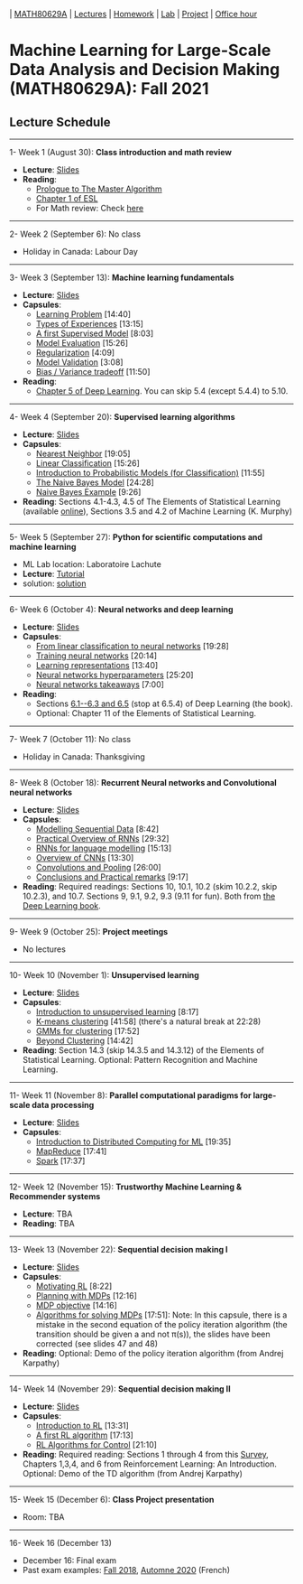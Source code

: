 | [MATH80629A](main.md) | [Lectures](lectures.md) | [Homework](homework.md) | [Lab](lab.md) | [Project](project.md) | [Office hour](office_hr.md)
# Machine Learning for Large-Scale Data Analysis and Decision Making (MATH80629A): Fall 2021

## Lecture Schedule
___
1- <span style="font-size:1em;">Week 1 (August 30): **Class introduction and math review**</span>
- **Lecture**: [Slides](https://github.com/gfarnadi/gfarnadi.github.io/blob/master/courses/ML/lecture_files/slides_intro.pdf)
- **Reading**: 
  * [Prologue to The Master Algorithm](http://homes.cs.washington.edu/~pedrod/Prologue.pdf)
  * [Chapter 1 of ESL](https://web.stanford.edu/~hastie/Papers/ESLII.pdf)
  * For Math review: Check [here](http://www.cs.toronto.edu/~lcharlin/courses/80-629/math_resources.html)
  
___
2- <span style="font-size:1em;">Week 2 (September 6): No class </span>
- Holiday in Canada: Labour Day

___
3- <span style="font-size:1em;">Week 3 (September 13): **Machine learning fundamentals**</span> 
- **Lecture**: [Slides](http://www.cs.toronto.edu/~lcharlin/courses/80-629/slides_ml-fundamentals.pdf)
- **Capsules**:  
  * [Learning Problem](https://youtu.be/XHjYLAooCQI) [14:40]
  * [Types of Experiences](https://youtu.be/bUrw6MWiI7E) [13:15]
  * [A first Supervised Model](https://www.youtube.com/watch?v=fu8IBbPREBg) [8:03]
  * [Model Evaluation](https://youtu.be/jB69v09vrn8) [15:26]
  * [Regularization](https://www.youtube.com/watch?v=SFzhFrWOTEI) [4:09]
  * [Model Validation](https://www.youtube.com/watch?v=WoFGyFvyoeo) [3:08]
  * [Bias / Variance tradeoff](https://www.youtube.com/watch?v=L5Hehy9s8SI) [11:50]
- **Reading**:  
  * [Chapter 5 of Deep Learning](http://www.deeplearningbook.org/contents/ml.html). You can skip 5.4 (except 5.4.4) to 5.10.  
  
___
4- <span style="font-size:1em;">Week 4 (September 20): **Supervised learning algorithms**</span> 
- **Lecture**: [Slides](http://www.cs.toronto.edu/~lcharlin/courses/80-629/slides_supervised.pdf)
- **Capsules**: 
  * [Nearest Neighbor](https://youtu.be/wrpB9mxmhJc) [19:05]
  * [Linear Classification](https://youtu.be/Kv8Ab2I_7CM) [15:26]
  * [Introduction to Probabilistic Models (for Classification)](https://youtu.be/CnJTkeJpJLY) [11:55]
  * [The Naive Bayes Model](https://youtu.be/8L2ZM20BdoA) [24:28]
  * [Naive Bayes Example](https://youtu.be/xg8wZOr6zrY) [9:26]
- **Reading**: Sections 4.1-4.3, 4.5 of The Elements of Statistical Learning (available [online](https://web.stanford.edu/~hastie/ElemStatLearn/)), Sections 3.5 and 4.2 of Machine Learning (K. Murphy)

___
5- <span style="font-size:1em;">Week 5 (September 27): **Python for scientific computations and machine learning**</span> 
- ML Lab location: Laboratoire Lachute
- **Lecture**: [Tutorial](https://colab.research.google.com/github/lcharlin/80-629/blob/master/week4-PracticalSession/Introduction_to_ML.ipynb)
- solution: [solution](https://colab.research.google.com/github/lcharlin/80-629/blob/master/week4-PracticalSession/Introduction_to_ML_Solutions.ipynb)

___
6- <span style="font-size:1em;">Week 6 (October 4): **Neural networks and deep learning**</span> 
- **Lecture**: [Slides](http://www.cs.toronto.edu/~lcharlin/courses/80-629/slides_nn.pdf)
- **Capsules**: 
  * [From linear classification to neural networks](https://youtu.be/Bs6NA2gGz78) [19:28]
  * [Training neural networks](https://youtu.be/c47a3YxIG7k) [20:14]
  * [Learning representations](https://youtu.be/N_JU7egyGGA)  [13:40]
  * [Neural networks hyperparameters](https://youtu.be/5axp1O299qM)  [25:20]
  * [Neural networks takeaways](https://youtu.be/Nqs-C7wBVQo) [7:00]
- **Reading**:
  * Sections [6.1--6.3 and 6.5](http://www.deeplearningbook.org/contents/mlp.html) (stop at 6.5.4) of Deep Learning (the book).  
  * Optional: Chapter 11 of the Elements of Statistical Learning.

___
7- <span style="font-size:1em;">Week 7 (October 11): No class</span>
* Holiday in Canada: Thanksgiving

___
8- <span style="font-size:1em;">Week 8 (October 18): **Recurrent Neural networks and Convolutional neural networks**</span> 
- **Lecture**: [Slides](http://www.cs.toronto.edu/~lcharlin/courses/80-629/slides_rnn-cnn.pdf)
- **Capsules**: 
  * [Modelling Sequential Data](https://youtu.be/Ra_n9vJ89wM) [8:42]
  * [Practical Overview of RNNs](https://youtu.be/2euWyjhO0GM) [29:32]
  * [RNNs for language modelling](https://youtu.be/K-l8zCBuJbM) [15:13]
  * [Overview of CNNs](https://youtu.be/EVZOThR2q1I) [13:30]
  * [Convolutions and Pooling](https://youtu.be/L8tbxFKKoVw) [26:00]
  * [Conclusions and Practical remarks](https://youtu.be/mA71uUtkcXw) [9:17]
- **Reading**: Required readings: Sections 10, 10.1, 10.2 (skim 10.2.2, skip 10.2.3), and 10.7. Sections 9, 9.1, 9.2, 9.3 (9.11 for fun). Both from [the Deep Learning book](http://www.deeplearningbook.org/).

___
9- <span style="font-size:1em;">Week 9 (October 25): **Project meetings**</span> 
- No lectures

___
10- <span style="font-size:1em;">Week 10 (November 1): **Unsupervised learning**</span> 
- **Lecture**: [Slides](http://www.cs.toronto.edu/~lcharlin/courses/80-629/slides_unsupervised.pdf)
- **Capsules**: 
  * [Introduction to unsupervised learning](https://youtu.be/z_PcTBDHvOs) [8:17]
  * [K-means clustering](https://youtu.be/9EFWKAQ3TSs) [41:58] (there's a natural break at 22:28)
  * [GMMs for clustering](https://youtu.be/OyK4tX2hjMc) [17:52]
  * [Beyond Clustering](https://youtu.be/zVoi--FTiYk) [14:42]
- **Reading**: Section 14.3 (skip 14.3.5 and 14.3.12) of the Elements of Statistical Learning. Optional: Pattern Recognition and Machine Learning. 

___
11- <span style="font-size:1em;">Week 11 (November 8): **Parallel computational paradigms for large-scale data processing**</span>
- **Lecture**: [Slides](http://www.cs.toronto.edu/~lcharlin/courses/80-629/slides_largeScale.pdf)
- **Capsules**: 
  * [Introduction to Distributed Computing for ML](https://youtu.be/CtYOBS9pDvg) [19:35]
  * [MapReduce](https://youtu.be/U3FLRYH3R5Q) [17:41]
  * [Spark](https://www.youtube.com/watch?v=4gOdejqyHng) [17:37]

___
12- <span style="font-size:1em;">Week 12 (November 15): **Trustworthy Machine Learning  & Recommender systems**</span> 
- **Lecture**: TBA
- **Reading**: TBA

___
13- <span style="font-size:1em;">Week 13 (November 22): **Sequential decision making I**</span> 
- **Lecture**: [Slides](http://www.cs.toronto.edu/~lcharlin/courses/80-629/slides_rl.pdf)
- **Capsules**: 
  * [Motivating RL](https://youtu.be/V2WrKWyiPoQ) [8:22]
  * [Planning with MDPs](https://youtu.be/FwQQCSL5I_Y) [12:16]
  * [MDP objective](https://youtu.be/3vX-J61A8NQ) [14:16]
  * [Algorithms for solving MDPs](https://youtu.be/HBTyOjt4QBk) [17:51]: Note: In this capsule, there is a mistake in the second equation of the policy iteration algorithm (the transition should be given a and not π(s)), the slides have been corrected (see slides 47 and 48)
- **Reading**: Optional: Demo of the policy iteration algorithm (from Andrej Karpathy)

___
14- <span style="font-size:1em;">Week 14 (November 29): **Sequential decision making II**</span> 
- **Lecture**: [Slides](http://www.cs.toronto.edu/~lcharlin/courses/80-629/slides_rl2.pdf)
- **Capsules**: 
  * [Introduction to RL](https://www.youtube.com/watch?v=VnZ4558bXys) [13:31]
  * [A first RL algorithm](https://www.youtube.com/watch?v=EYeACgMxHVk) [17:13]
  * [RL Algorithms for Control](https://www.youtube.com/watch?v=PeGnFc5S-f4) [21:10]
- **Reading**: Required reading: Sections 1 through 4 from this [Survey](https://www.jair.org/index.php/jair/article/download/10166/24110/), Chapters 1,3,4, and 6 from Reinforcement Learning: An Introduction. Optional: Demo of the TD algorithm (from Andrej Karpathy)

___
15- <span style="font-size:1em;">Week 15 (December 6): **Class Project presentation**</span>
* Room: TBA

___
16- <span style="font-size:1em;">Week 16 (December 13)</span>
* December 16: Final exam 
* Past exam examples: [Fall 2018](http://www.cs.toronto.edu/~lcharlin/courses/80-629/exam_80629_A18.pdf), [Automne 2020](http://www.cs.toronto.edu/~lcharlin/courses/80-629/examen_80629_A20.pdf) (French)



